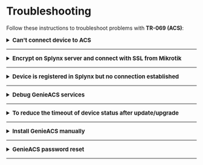 Troubleshooting
==========

Follow these instructions to troubleshoot problems with **TR-069 (ACS)**:

<details style="font-size: 15px; margin-bottom: 5px;">
<summary><b>Can't connect device to ACS</b></summary>
<div markdown="1">

  0. Make sure that the device is accessible from Splynx server. Use tools like *ping* or *traceroute* to doublecheck;

  1. Pay attention to the IP restrictions. The requests can be sent only from IPs/networks allowed in this list:

  ![ip_restriction](ip_restriction.png)

  2. Make sure that `CWMP URL`, `username` and `password` that were configured under TR-069 client on a device are correct and ports `7547`, `7567` are opened;

  3. Try to disable firewall on the device to ensure that it's not a firewall issue;

  4. In case of using `HTTPS`,  try to disable option `SSL enabled by default`, and use `CWMP URL` like http://splynxserver.com:7547/ instead of **https** at the beginning.

  5. Restart **GenieACS services** using this command: `sudo service genieacs* restart`

</div>
</details>

------------

<details style="font-size: 15px; margin-bottom: 5px;">
<summary><b>Encrypt on Splynx server and connect with SSL from Mikrotik</b></summary>
<div markdown="1">

If you are using **HTTPS/SSL** on your Splynx server you can get **an error about SSL, asking for the local certificate**. In this case you need to run 2 commands in Mikrotik terminal:

```
/tool fetch https://letsencrypt.org/certs/isrgrootx1.pem
```
```
/certificate import file-name=isrgrootx1.pem passphrase="
```

**To remove the expired certificate use the next command:**

Example:

```
/certificate remove trustid-x3-root.pem.txt_0

```

</div>
</details>

------------

<details style="font-size: 15px; margin-bottom: 5px;">
<summary><b>Device is registered in Splynx but no connection established</b></summary>
<div markdown="1">

  0. Make sure that device is accessible from Splynx server. Use tools like *ping* or *traceroute* to doublecheck;

  1. Pay attention to the IP restrictions. The requests can be sent only from IPs/networks allowed in this list:

  ![ip_restriction](ip_restriction.png)

  2. Refresh device using this option and wait for the result:

  ![refresh_Device](refresh_Device.png)

  3. Pay attention to sections **Tasks** and **Faults**. Try to remove all tasks and all faults using remove button:

  ![troubleshoot_faults](tasks-faults.png)

  4. Disable **TR-069 client** on a device, remove device from Splynx and enable **TR-069 client** to re-add device in Splynx.

</div>
</details>

------------

<details style="font-size: 15px; margin-bottom: 5px;">
<summary><b>Debug GenieACS services</b></summary>
<div markdown="1">

To enable logs:

```
sudo nano /var/www/splynx/system/genieacs/genieacs.env
```

And insert these lines below of the existed ones:

```
GENIEACS_CWMP_LOG_FILE=/var/www/splynx/logs/genieacs/cwmp.log
GENIEACS_FS_LOG_FILE=/var/www/splynx/logs/genieacs/fs.log
GENIEACS_UI_LOG_FILE/var/www/splynx/logs/genieacs/ui.log
GENIEACS_DEBUG_FILE=/var/www/splynx/logs/genieacs/genieacs-debug.yaml
GENIEACS_DEBUG=true
```

And restart ACS services:

```
php /var/www/splynx/system/script/dev acs-restart
```

The logs can be found in:

```
/var/www/splynx/logs/genieacs

/var/www/splynx/logs/nginx
```

</div>
</details>

------------

<details style="font-size: 15px; margin-bottom: 5px;">
<summary><b>To reduce the timeout of device status after update/upgrade</b></summary>
<div markdown="1">

Splynx uses the default timeout 30m to check if the version on the device is up to date after the update/upgrade process has been performed. .

To reduce this time out, open your `splynx` database in [Adminer](configuration/tools/adminer/adminer.md), find the table `acs_upgrade_records`, press **edit** on your device record and in the `last_try_datetime` field change the **time** value back to one hour.
For example: the current value is - `2021-09-03 15:50:24`, it should be changed to `2021-09-03 14:50:24`

![](acs_upgrade_records.png)

Then press **Save** button. And run the following command in Terminal:

```
php system/script/cron five-minutely
```

Double check the device status in `Networking → TR-069 (ACS) → Upgrade → View ACS upgrade batch`, the table **Devices for upgrade**.

![](device_status.png)

</div>
</details>

------------

<details style="font-size: 15px; margin-bottom: 5px;">
<summary><b>Install GenieACS manually</b></summary>
<div markdown="1">

**NOTE:** Make sure you’re using Node.js v12 or higher on your server:

```
node --version
```

To install **Node.js v12** use the following commands in Terminal:

```
sudo apt update && sudo apt -y upgrade
sudo apt -y install curl dirmngr apt-transport-https lsb-release ca-certificates
curl -sL https://deb.nodesource.com/setup_12.x | sudo -E bash -
sudo apt -y install nodejs
```

To install **GenieACS** use the next commands:

```
sudo su
curl -s https://splynx.com/splynx.gpg.key | apt-key add -
echo 'deb https://deb.splynx.com/ splynx splynx3_1' > /etc/apt/sources.list.d/splynx_3_1.list
apt update
apt install splynx-genieacs

```

```
cd /var/www/splynx/system/nodejs/
npm i
```

If the error occurs, it's required to install `mongodb-server` manually and try to install `splynx-genieacs` again.

![](mongodb.png)


After that, add these lines to `/etc/sudoers.d/splynx` file (after *OpenVPN tools* block)

```
sudo nano /etc/sudoers.d/splynx
```

```
# Splynx ACS tools
splynx ALL=(ALL)     NOPASSWD: SETENV: /var/www/splynx/system/script/tools acs *
```

and save changes.

Restart services:

```
sudo service splynx_transport restart && sudo service splynx_node restart
```


</div>
</details>

------------

<details style="font-size: 15px; margin-bottom: 5px;">
<summary><b>GenieACS password reset</b></summary>
<div markdown="1">

If the password for an admin account has been changed and you cannot recall it, you can add a new user account to the GenieACS server to be able to log in.

Just follow with this step-by-step instructions:

1. To log in to MongoDB, please run the next command on your server CLI:

```
mongo
```

2. To connect to the ACS users database, run the following:

```
use genieacs
```

3. To check all rows in users tables, use the next command:

```
db.users.find()
```

4. To add a new user account to database, please copy and run:

```

db.users.insert({ "_id" : "new", "roles" : "admin", "password" : "86aebaa124d7ad917ac9bb8d8aedada1a065c045b02a99c873fe2028c6814421002b2c759d47f4501acc3759746bdca77693de63f4579351394f3ca892b6b7c41ee14894a57f30208946a09382504f6397be43724a5233cd666026e1a3a2f0736f3aceb2b2b9728e52aa6b5d9e636a025ea55bcd092bcc32194c94f799fa4ad9", "salt" : "45280c26e6a8fbabefa35d6fbee9da0c37189193aff2ea1d9d0bcb341244d2c8ccccbeef595fcb0a8f49e9c0030bd3fb834876a66f750ba68a3befc6922c9b11" })

```
Then, type ```exit``` to log out of the database:

![image](password_reset.png)

A new user account will be added on the GenieACS server:

![image](new_user.png)

5. Navigate to `Config → Networking → TR-069 (ACS)` and click on the link next to the **UI** section - ```https://splynx_url:3000/```. Use the credentials from the **UI** section to connect to ACS server:

![image](ui_link.png)

If you forget your **UI Password**, use the [Adminer](configuration/tools/adminer/adminer.md) tool to check the `ui_password` value in `splynx` database. Also, you can just type a new **UI Password** on `Config → Networking → TR-069 (ACS)` page.

![image](ui_password.png)

![image](connect_to_ACS.png)

6. Use your new credentials to log in to GenieACS server:

- **username:** `new`
- **password:** `admin`

![image](login_to_ACS.png)

On the GenieACS page, navigate to **Users** section to change the password for your current user:

![image](edit_user.png)


</div>
</details>

------------
